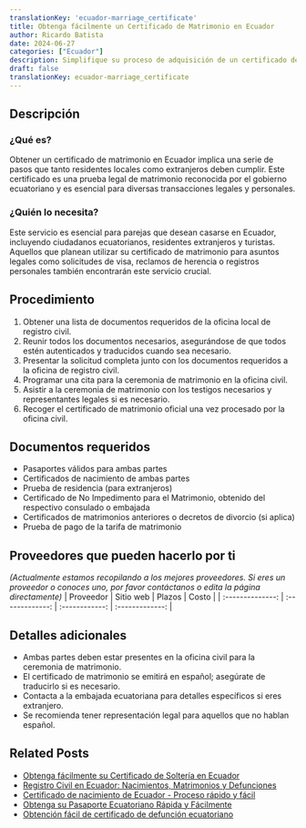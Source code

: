 ```yaml
---
translationKey: 'ecuador-marriage_certificate'
title: Obtenga fácilmente un Certificado de Matrimonio en Ecuador
author: Ricardo Batista
date: 2024-06-27
categories: ["Ecuador"]
description: Simplifique su proceso de adquisición de un certificado de matrimonio en Ecuador con pasos claros y documentos requeridos.
draft: false
translationKey: ecuador-marriage_certificate
---
```


## Descripción
### ¿Qué es?
Obtener un certificado de matrimonio en Ecuador implica una serie de pasos que tanto residentes locales como extranjeros deben cumplir. Este certificado es una prueba legal de matrimonio reconocida por el gobierno ecuatoriano y es esencial para diversas transacciones legales y personales.

### ¿Quién lo necesita?
Este servicio es esencial para parejas que desean casarse en Ecuador, incluyendo ciudadanos ecuatorianos, residentes extranjeros y turistas. Aquellos que planean utilizar su certificado de matrimonio para asuntos legales como solicitudes de visa, reclamos de herencia o registros personales también encontrarán este servicio crucial.

## Procedimiento

1. Obtener una lista de documentos requeridos de la oficina local de registro civil.
2. Reunir todos los documentos necesarios, asegurándose de que todos estén autenticados y traducidos cuando sea necesario.
3. Presentar la solicitud completa junto con los documentos requeridos a la oficina de registro civil.
4. Programar una cita para la ceremonia de matrimonio en la oficina civil.
5. Asistir a la ceremonia de matrimonio con los testigos necesarios y representantes legales si es necesario.
6. Recoger el certificado de matrimonio oficial una vez procesado por la oficina civil.

## Documentos requeridos

- Pasaportes válidos para ambas partes
- Certificados de nacimiento de ambas partes
- Prueba de residencia (para extranjeros)
- Certificado de No Impedimento para el Matrimonio, obtenido del respectivo consulado o embajada
- Certificados de matrimonios anteriores o decretos de divorcio (si aplica)
- Prueba de pago de la tarifa de matrimonio

## Proveedores que pueden hacerlo por ti
_(Actualmente estamos recopilando a los mejores proveedores. Si eres un proveedor o conoces uno, por favor contáctanos o edita la página directamente)_
| Proveedor         |     Sitio web     |     Plazos    |       Costo      |
| :--------------: | :-------------: |  :------------: | :-------------: |

## Detalles adicionales

- Ambas partes deben estar presentes en la oficina civil para la ceremonia de matrimonio.
- El certificado de matrimonio se emitirá en español; asegúrate de traducirlo si es necesario.
- Contacta a la embajada ecuatoriana para detalles específicos si eres extranjero.
- Se recomienda tener representación legal para aquellos que no hablan español.


## Related Posts

- [Obtenga fácilmente su Certificado de Soltería en Ecuador](https://tramitit.com/es/guides/ecuador/certificado_de_soltería/)
- [Registro Civil en Ecuador: Nacimientos, Matrimonios y Defunciones](https://tramitit.com/es/guides/ecuador/inscripción_en_el_registro_civil/)
- [Certificado de nacimiento de Ecuador - Proceso rápido y fácil](https://tramitit.com/es/guides/ecuador/certificado_de_nacimiento/)
- [Obtenga su Pasaporte Ecuatoriano Rápida y Fácilmente](https://tramitit.com/es/guides/ecuador/pasaporte_ecuatoriano/)
- [Obtención fácil de certificado de defunción ecuatoriano](https://tramitit.com/es/guides/ecuador/certificado_de_defunción/)